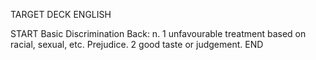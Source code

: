 TARGET DECK
ENGLISH

START
Basic
Discrimination
Back: n. 1 unfavourable treatment based on racial, sexual, etc. Prejudice. 2 good taste or judgement.
END

